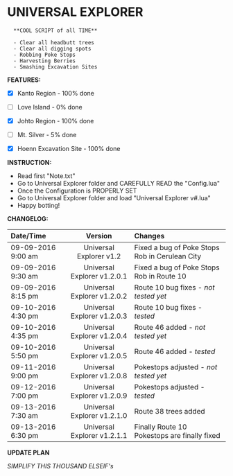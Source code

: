 
# UNIVERSAL EXPLORER



      **COOL SCRIPT of all TIME**

      - Clear all headbutt trees
      - Clear all digging spots
      - Robbing Poke Stops
      - Harvesting Berries
      - Smashing Excavation Sites

**FEATURES:**

- [x] Kanto Region - 100% done
- [ ] Love Island - 0% done
- [x] Johto Region - 100% done
- [ ] Mt. Silver - 5% done
- [x] Hoenn Excavation Site - 100% done


**INSTRUCTION:**

+ Read first "Note.txt"
+ Go to Universal Explorer folder and CAREFULLY READ the "Config.lua"
+ Once the Configuration is PROPERLY SET
+ Go to Universal Explorer folder and load "Universal Explorer v#.lua"
+ Happy botting!


**CHANGELOG:**

| Date/Time | Version | Changes |
| :---         |     :---:      | :---         |
| 09-09-2016 9:00 am | Universal Explorer v1.2 | Fixed a bug of Poke Stops Rob in Cerulean City |
| 09-09-2016 9:30 am| Universal Explorer v1.2.0.1 | Fixed a bug of Poke Stops Rob in Route 10 |
| 09-09-2016 8:15 pm| Universal Explorer v1.2.0.2 | Route 10 bug fixes - *not tested yet* |
| 09-10-2016 4:30 pm| Universal Explorer v1.2.0.3 | Route 10 bug fixes - *tested* |
| 09-10-2016 4:35 pm| Universal Explorer v1.2.0.4 | Route 46 added - *not tested yet* |
| 09-10-2016 5:50 pm| Universal Explorer v1.2.0.5 | Route 46 added - *tested* |
| 09-11-2016 9:00 pm| Universal Explorer v1.2.0.8 | Pokestops adjusted - *not tested yet* |
| 09-12-2016 7:00 pm| Universal Explorer v1.2.0.9 | Pokestops adjusted - *tested* |
| 09-13-2016 7:30 am| Universal Explorer v1.2.1.0 | Route 38 trees added |
| 09-13-2016 6:30 pm| Universal Explorer v1.2.1.1 | Finally Route 10 Pokestops are finally fixed |

**UPDATE PLAN**

*SIMPLIFY THIS THOUSAND ELSEIF's*

